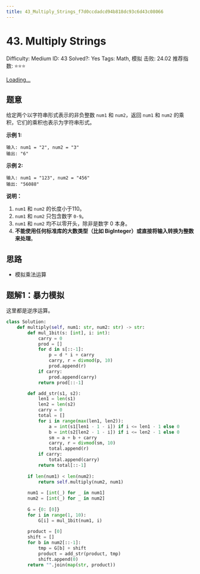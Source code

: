 ```yaml
---
title: 43_Multiply_Strings_f7d0ccdadcd94b818dc93c6d43c08066
---
```


# 43. Multiply Strings

Difficulty: Medium
ID: 43
Solved?: Yes
Tags: Math, 模拟
击败: 24.02
推荐指数: ⭐⭐⭐

[Loading...](https://leetcode.com/problems/multiply-strings/)

## 题意

给定两个以字符串形式表示的非负整数 `num1` 和 `num2`，返回 `num1` 和 `num2` 的乘积，它们的乘积也表示为字符串形式。

**示例 1:**

```
输入: num1 = "2", num2 = "3"
输出: "6"
```

**示例 2:**

```
输入: num1 = "123", num2 = "456"
输出: "56088"
```

**说明：**

1. `num1` 和 `num2` 的长度小于110。
2. `num1` 和 `num2` 只包含数字 `0-9`。
3. `num1` 和 `num2` 均不以零开头，除非是数字 0 本身。
4. **不能使用任何标准库的大数类型（比如 BigInteger）或直接将输入转换为整数来处理**。

## 思路

- 模拟乘法运算

## 题解1：暴力模拟

这里都是逆序运算。

```python
class Solution:
    def multiply(self, num1: str, num2: str) -> str:
        def mul_1bit(s: [int], i: int):
            carry = 0
            prod = []
            for d in s[::-1]:
                p = d * i + carry
                carry, r = divmod(p, 10)
                prod.append(r)
            if carry:
                prod.append(carry)
            return prod[::-1]

        def add_str(s1, s2):
            len1 = len(s1)
            len2 = len(s2)
            carry = 0
            total = []
            for i in range(max(len1, len2)):
                a = int(s1[len1 - 1 - i]) if i <= len1 - 1 else 0
                b = int(s2[len2 - 1 - i]) if i <= len2 - 1 else 0
                sm = a + b + carry
                carry, r = divmod(sm, 10)
                total.append(r)
            if carry:
                total.append(carry)
            return total[::-1]
        
        if len(num1) < len(num2):
            return self.multiply(num2, num1)
        
        num1 = [int(_) for _ in num1]
        num2 = [int(_) for _ in num2]
        
        G = {0: [0]}
        for i in range(1, 10):
            G[i] = mul_1bit(num1, i)
        
        product = [0]
        shift = []
        for b in num2[::-1]:
            tmp = G[b] + shift
            product = add_str(product, tmp)
            shift.append(0)
        return "".join(map(str, product))
```
